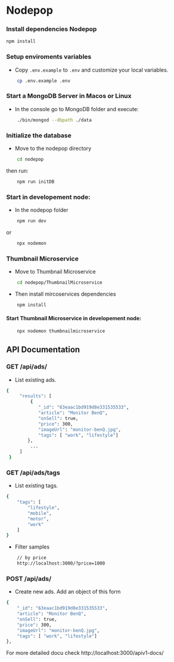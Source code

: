 # Nodepop

### Install dependencies Nodepop

```sh
npm install

```

### Setup enviroments variables

- Copy `.env.example` to `.env` and customize your local variables.

```sh
    cp .env.example .env
```

### Start a MongoDB Server in Macos or Linux

- In the console go to MongoDB folder and execute:

```sh
    ./bin/mongod --dbpath ./data
```

### Initialize the database

- Move to the nodepop directory

```sh
    cd nodepop
```

then run:

```sh
    npm run initDB
```

### Start in developement node:

- In the nodepop folder

```sh
    npm run dev
```

or

```sh
    npx nodemon
```

### Thumbnail Microservice

- Move to Thumbnail Microservice

```sh
    cd nodepop/ThumbnailMicroservice
```

- Then install mircoservices dependencies

```sh
    npm install
```

#### Start Thumbnail Microservice in developement node:

```sh
    npx nodemon thumbnailmicroservice
```

## API Documentation

### GET /api/ads/

- List existing ads.

```sh
{
     "results": [
         {
            "_id": "63eaac1bd919d8e331535533",
            "article": "Monitor BenQ",
            "onSell": true,
            "price": 300,
            "imageUrl": "monitor-benQ.jpg",
            "tags": [ "work", "lifestyle"]
        },
         ...
     ]
 }
```

### GET /api/ads/tags

- List existing tags.

```sh
{
    "tags": [
        "lifestyle",
        "mobile",
        "motor",
        "work"
    ]
}
```

- Filter samples

```sh
    // by price
    http://localhost:3000/?price=1000
```

### POST /api/ads/

- Create new ads. Add an object of this form

```sh
{
    "_id": "63eaac1bd919d8e331535533",
    "article": "Monitor BenQ",
    "onSell": true,
    "price": 300,
    "imageUrl": "monitor-benQ.jpg",
    "tags": [ "work", "lifestyle"]
},
```

For more detailed docu check http://localhost:3000/apiv1-docs/

